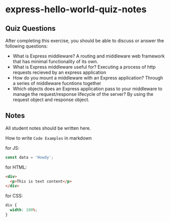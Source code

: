 # express-hello-world-quiz-notes

## Quiz Questions

After completing this exercise, you should be able to discuss or answer the following questions:

- What is Express middleware?
  A routing and middleware web framework that has minimal functionality of its own.
- What is Express middleware useful for?
  Executing a process of http requests recieved by an express application
- How do you mount a middleware with an Express application?
  Through a series of middleware fucntions together
- Which objects does an Express application pass to your middleware to manage the request/response lifecycle of the server?
  By using the request object and response object.

## Notes

All student notes should be written here.

How to write `Code Examples` in markdown

for JS:

```javascript
const data = 'Howdy';
```

for HTML:

```html
<div>
  <p>This is text content</p>
</div>
```

for CSS:

```css
div {
  width: 100%;
}
```
